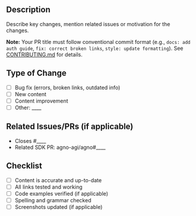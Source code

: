 ## Description

Describe key changes, mention related issues or motivation for the changes.

**Note:** Your PR title must follow conventional commit format (e.g., `docs: add auth guide`, `fix: correct broken links`, `style: update formatting`). See [CONTRIBUTING.md](../CONTRIBUTING.md) for details.

## Type of Change

- [ ] Bug fix (errors, broken links, outdated info)
- [ ] New content
- [ ] Content improvement
- [ ] Other: \_\_\_\_

## Related Issues/PRs (if applicable)

<!-- Link any related issues or PRs -->

- Closes #\_\_\_\_
- Related SDK PR: agno-agi/agno#\_\_\_\_

## Checklist

- [ ] Content is accurate and up-to-date
- [ ] All links tested and working
- [ ] Code examples verified (if applicable)
- [ ] Spelling and grammar checked
- [ ] Screenshots updated (if applicable)
